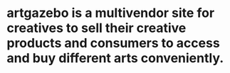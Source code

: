 # artgazebo is a multivendor site for creatives to sell their creative products and consumers to access and buy different arts conveniently.
